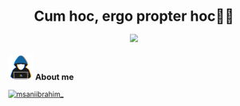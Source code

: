 <h1 align="center">Cum hoc, ergo propter hoc👨‍💻</h1>
<div align="center">
    <img src="https://readme-typing-svg.herokuapp.com?font=Arial+Nova&pause=1000&color=8BEDF7&background=FBE4FF00&random=false&width=500&height=64&lines=Hi%2C+I'm+Ibrahim;Freelancer;Software+Engineer;Full-Stack Developer;Pentesting+Enthusiast;Bug+Bounty+Hunter;IT+Technician"/>
</div>

### <picture><img src = "https://github.com/0xAbdulKhalid/0xAbdulKhalid/raw/main/assets/mdImages/about_me.gif" width = 50px></picture> **About me**

<p align="left"> <a href="https://twitter.com/msaniibrahim_" target="blank"><img src="https://img.shields.io/twitter/follow/msaniibrahim_?logo=twitter&style=for-the-badge" alt="msaniibrahim_" /></a> </p>

<!--
**Ibrahim227/Ibrahim227** is a ✨ _special_ ✨ repository because its `README.md` (this file) appears on your GitHub profile.

<br>
<div align="right">
  <img align="right" src="https://user-images.githubusercontent.com/63050133/156676671-d5b2e362-97d4-4404-9447-dd71ddfea82f.gif" width="200px"/>
</div>
Here are some ideas to get you started:

- I’m currently working on my portfolio project <a href="https://github.com/Ibrahim227/PixelPacker"</a>
- 🌱 I’m currently learning ...
- 👯 I’m looking to collaborate on ...
- 🤔 I’m looking for help with ...
- 💬 Ask me about ...
- 📫 How to reach me: ...
- 😄 Pronouns: ...
- ⚡ Fun fact: ...
-->